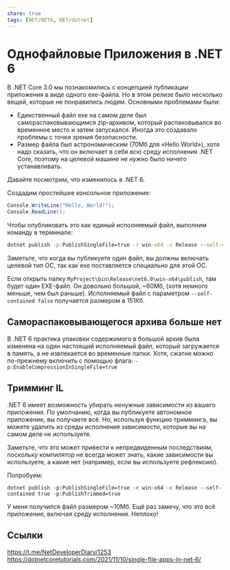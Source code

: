 ```yaml
---
share: true
tags: [NET/NET6, NET/dotnet]
---
```

# Однофайловые Приложения в .NET 6
В .NET Core 3.0 мы познакомились с концепцией публикации приложения в виде одного exe-файла. Но в этом релизе было несколько вещей, которые не понравились людям. Основными проблемами были:
- Единственный файл exe на самом деле был самораспаковывающимся zip-архивом, который распаковывался во временное место и затем запускался. Иногда это создавало проблемы с точки зрения безопасности.
- Размер файла был астрономическим (70Мб для «Hello World»), хотя надо сказать, что он включает в себя всю среду исполнения .NET Core, поэтому на целевой машине не нужно было ничего устанавливать.

Давайте посмотрим, что изменилось в .NET 6.

Создадим простейшее консольное приложение:
```csharp
Console.WriteLine("Hello, World!");
Console.ReadLine();
```
Чтобы опубликовать это как единый исполняемый файл, выполним команду в терминале:
```cmd
dotnet publish -p:PublishSingleFile=true -r win-x64 -c Release --self-contained true
```
Заметьте, что когда вы публикуете один файл, вы должны включать целевой тип ОС, так как exe поставляется специально для этой ОС.

Если открыть папку `MyProject\bin\Release\net6.0\win-x64\publish`, там будет один EXE-файл. Он довольно большой, ~60Мб, (хотя немного меньше, чем был раньше). Исполняемый файл с параметром `--self-contained false` получается размером в 151Кб.

## Самораспаковывающегося архива больше нет
В .NET 6 практика упаковки содержимого в большой архив была изменена на один настоящий исполняемый файл, который загружается в память, а не извлекается во временные папки. Хотя, сжатие можно по-прежнему включить с помощью флага:
`-p:EnableCompressionInSingleFile=true`
## Тримминг IL
.NET 6 имеет возможность убирать ненужные зависимости из вашего приложения. По умолчанию, когда вы публикуете автономное приложение, вы получаете всё. Но, используя функцию тримминга, вы можете удалить из среды исполнения зависимости, которые вы на самом деле не используете.

Заметьте, что это может привести к непредвиденным последствиям, поскольку компилятор не всегда может знать, какие зависимости вы используете, а какие нет (например, если вы используете рефлексию).

Попробуем:
```console
dotnet publish -p:PublishSingleFile=true -r win-x64 -c Release --self-contained true -p:PublishTrimmed=true
```

У меня получился файл размером ~10Мб. Ещё раз замечу, что это всё приложение, включая среду исполнения. Неплохо!
## Ссылки
https://t.me/NetDeveloperDiary/1253
https://dotnetcoretutorials.com/2021/11/10/single-file-apps-in-net-6/
